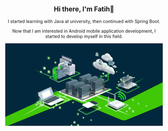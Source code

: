 ### 

<div  align="center">

<h2>Hi there, I'm Fatih👋</h2>

<p>I started learning with Java at university, then continued with Spring Boot.</p>

<p> Now that I am interested in Android mobile application development, I started to develop myself in this field.</p>
  
<img src="/images/image.jpg" width="800" height="auto" alt="Fatih Computer Engineer" />
  
</div>
